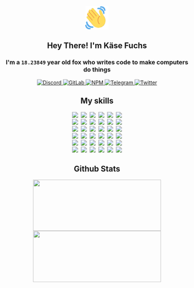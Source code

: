 <div><p align=center><img src=./resources/images/wave.gif width=64px height=64px></p><h2 align=center>Hey There! I'm Käse Fuchs</h2><h3 align=center>I'm a <code>18.23849</code> year old fox who writes code to make computers do things</h3><p align=center><a href=https://discord.com/users/507526681125322772><img alt=Discord src="https://img.shields.io/badge/Discord-5865F2?logo=discord&logoColor=white&style=flat-square#4e1019554281d8dbee5eef1383db2f32"> </a><a href=https://gitlab.com/kasefuchs><img alt=GitLab src="https://img.shields.io/badge/GitLab-330F63?logo=gitlab&logoColor=white&style=flat-square#4e1019554281d8dbee5eef1383db2f32"> </a><a href=https://npmjs.com/~kasefuchs><img alt=NPM src="https://img.shields.io/badge/NPM-CB3837?logo=npm&logoColor=white&style=flat-square#4e1019554281d8dbee5eef1383db2f32"> </a><a href=https://t.me/kasefuchs><img alt=Telegram src="https://img.shields.io/badge/Telegram-2CA5E0?logo=telegram&logoColor=white&style=flat-square#4e1019554281d8dbee5eef1383db2f32"> </a><a href=https://twitter.com/kasefuchs><img alt=Twitter src="https://img.shields.io/badge/Twitter-1DA1F2?logo=twitter&logoColor=white&style=flat-square#4e1019554281d8dbee5eef1383db2f32"></a></p><h2 align=center>My skills</h2><p align=center><a href=https://aws.amazon.com/ ><picture><source srcset="https://skillicons.dev/icons?i=aws&theme=dark#4e1019554281d8dbee5eef1383db2f32" media="(prefers-color-scheme: dark)"><source srcset="https://skillicons.dev/icons?i=aws&theme=light#4e1019554281d8dbee5eef1383db2f32" media="(prefers-color-scheme: light), (prefers-color-scheme: no-preference)"><img src="https://skillicons.dev/icons?i=aws&theme=light#4e1019554281d8dbee5eef1383db2f32"></picture></a>&nbsp;&nbsp;<a href=https://en.wikipedia.org/wiki/Bash_(Unix_shell)><picture><source srcset="https://skillicons.dev/icons?i=bash&theme=dark#4e1019554281d8dbee5eef1383db2f32" media="(prefers-color-scheme: dark)"><source srcset="https://skillicons.dev/icons?i=bash&theme=light#4e1019554281d8dbee5eef1383db2f32" media="(prefers-color-scheme: light), (prefers-color-scheme: no-preference)"><img src="https://skillicons.dev/icons?i=bash&theme=light#4e1019554281d8dbee5eef1383db2f32"></picture></a>&nbsp;&nbsp;<a href=https://discord.com/developers/docs><picture><source srcset="https://skillicons.dev/icons?i=bots&theme=dark#4e1019554281d8dbee5eef1383db2f32" media="(prefers-color-scheme: dark)"><source srcset="https://skillicons.dev/icons?i=bots&theme=light#4e1019554281d8dbee5eef1383db2f32" media="(prefers-color-scheme: light), (prefers-color-scheme: no-preference)"><img src="https://skillicons.dev/icons?i=bots&theme=light#4e1019554281d8dbee5eef1383db2f32"></picture></a>&nbsp;&nbsp;<a href=https://www.cloudflare.com/ ><picture><source srcset="https://skillicons.dev/icons?i=cloudflare&theme=dark#4e1019554281d8dbee5eef1383db2f32" media="(prefers-color-scheme: dark)"><source srcset="https://skillicons.dev/icons?i=cloudflare&theme=light#4e1019554281d8dbee5eef1383db2f32" media="(prefers-color-scheme: light), (prefers-color-scheme: no-preference)"><img src="https://skillicons.dev/icons?i=cloudflare&theme=light#4e1019554281d8dbee5eef1383db2f32"></picture></a>&nbsp;&nbsp;<a href=https://en.wikipedia.org/wiki/CSS><picture><source srcset="https://skillicons.dev/icons?i=css&theme=dark#4e1019554281d8dbee5eef1383db2f32" media="(prefers-color-scheme: dark)"><source srcset="https://skillicons.dev/icons?i=css&theme=light#4e1019554281d8dbee5eef1383db2f32" media="(prefers-color-scheme: light), (prefers-color-scheme: no-preference)"><img src="https://skillicons.dev/icons?i=css&theme=light#4e1019554281d8dbee5eef1383db2f32"></picture></a>&nbsp;&nbsp;<a href=https://www.docker.com/ ><picture><source srcset="https://skillicons.dev/icons?i=docker&theme=dark#4e1019554281d8dbee5eef1383db2f32" media="(prefers-color-scheme: dark)"><source srcset="https://skillicons.dev/icons?i=docker&theme=light#4e1019554281d8dbee5eef1383db2f32" media="(prefers-color-scheme: light), (prefers-color-scheme: no-preference)"><img src="https://skillicons.dev/icons?i=docker&theme=light#4e1019554281d8dbee5eef1383db2f32"></picture></a><br><a href=https://www.electronjs.org/ ><picture><source srcset="https://skillicons.dev/icons?i=electron&theme=dark#4e1019554281d8dbee5eef1383db2f32" media="(prefers-color-scheme: dark)"><source srcset="https://skillicons.dev/icons?i=electron&theme=light#4e1019554281d8dbee5eef1383db2f32" media="(prefers-color-scheme: light), (prefers-color-scheme: no-preference)"><img src="https://skillicons.dev/icons?i=electron&theme=light#4e1019554281d8dbee5eef1383db2f32"></picture></a>&nbsp;&nbsp;<a href=https://expressjs.com/ ><picture><source srcset="https://skillicons.dev/icons?i=express&theme=dark#4e1019554281d8dbee5eef1383db2f32" media="(prefers-color-scheme: dark)"><source srcset="https://skillicons.dev/icons?i=express&theme=light#4e1019554281d8dbee5eef1383db2f32" media="(prefers-color-scheme: light), (prefers-color-scheme: no-preference)"><img src="https://skillicons.dev/icons?i=express&theme=light#4e1019554281d8dbee5eef1383db2f32"></picture></a>&nbsp;&nbsp;<a href=https://www.figma.com/ ><picture><source srcset="https://skillicons.dev/icons?i=figma&theme=dark#4e1019554281d8dbee5eef1383db2f32" media="(prefers-color-scheme: dark)"><source srcset="https://skillicons.dev/icons?i=figma&theme=light#4e1019554281d8dbee5eef1383db2f32" media="(prefers-color-scheme: light), (prefers-color-scheme: no-preference)"><img src="https://skillicons.dev/icons?i=figma&theme=light#4e1019554281d8dbee5eef1383db2f32"></picture></a>&nbsp;&nbsp;<a href=https://firebase.google.com/ ><picture><source srcset="https://skillicons.dev/icons?i=firebase&theme=dark#4e1019554281d8dbee5eef1383db2f32" media="(prefers-color-scheme: dark)"><source srcset="https://skillicons.dev/icons?i=firebase&theme=light#4e1019554281d8dbee5eef1383db2f32" media="(prefers-color-scheme: light), (prefers-color-scheme: no-preference)"><img src="https://skillicons.dev/icons?i=firebase&theme=light#4e1019554281d8dbee5eef1383db2f32"></picture></a>&nbsp;&nbsp;<a href=https://flask.palletsprojects.com/ ><picture><source srcset="https://skillicons.dev/icons?i=flask&theme=dark#4e1019554281d8dbee5eef1383db2f32" media="(prefers-color-scheme: dark)"><source srcset="https://skillicons.dev/icons?i=flask&theme=light#4e1019554281d8dbee5eef1383db2f32" media="(prefers-color-scheme: light), (prefers-color-scheme: no-preference)"><img src="https://skillicons.dev/icons?i=flask&theme=light#4e1019554281d8dbee5eef1383db2f32"></picture></a>&nbsp;&nbsp;<a href=https://cloud.google.com/ ><picture><source srcset="https://skillicons.dev/icons?i=gcp&theme=dark#4e1019554281d8dbee5eef1383db2f32" media="(prefers-color-scheme: dark)"><source srcset="https://skillicons.dev/icons?i=gcp&theme=light#4e1019554281d8dbee5eef1383db2f32" media="(prefers-color-scheme: light), (prefers-color-scheme: no-preference)"><img src="https://skillicons.dev/icons?i=gcp&theme=light#4e1019554281d8dbee5eef1383db2f32"></picture></a><br><a href=https://git-scm.com/ ><picture><source srcset="https://skillicons.dev/icons?i=git&theme=dark#4e1019554281d8dbee5eef1383db2f32" media="(prefers-color-scheme: dark)"><source srcset="https://skillicons.dev/icons?i=git&theme=light#4e1019554281d8dbee5eef1383db2f32" media="(prefers-color-scheme: light), (prefers-color-scheme: no-preference)"><img src="https://skillicons.dev/icons?i=git&theme=light#4e1019554281d8dbee5eef1383db2f32"></picture></a>&nbsp;&nbsp;<a href=https://github.com/ ><picture><source srcset="https://skillicons.dev/icons?i=github&theme=dark#4e1019554281d8dbee5eef1383db2f32" media="(prefers-color-scheme: dark)"><source srcset="https://skillicons.dev/icons?i=github&theme=light#4e1019554281d8dbee5eef1383db2f32" media="(prefers-color-scheme: light), (prefers-color-scheme: no-preference)"><img src="https://skillicons.dev/icons?i=github&theme=light#4e1019554281d8dbee5eef1383db2f32"></picture></a>&nbsp;&nbsp;<a href=https://gitlab.com/ ><picture><source srcset="https://skillicons.dev/icons?i=gitlab&theme=dark#4e1019554281d8dbee5eef1383db2f32" media="(prefers-color-scheme: dark)"><source srcset="https://skillicons.dev/icons?i=gitlab&theme=light#4e1019554281d8dbee5eef1383db2f32" media="(prefers-color-scheme: light), (prefers-color-scheme: no-preference)"><img src="https://skillicons.dev/icons?i=gitlab&theme=light#4e1019554281d8dbee5eef1383db2f32"></picture></a>&nbsp;&nbsp;<a href=https://www.heroku.com/ ><picture><source srcset="https://skillicons.dev/icons?i=heroku&theme=dark#4e1019554281d8dbee5eef1383db2f32" media="(prefers-color-scheme: dark)"><source srcset="https://skillicons.dev/icons?i=heroku&theme=light#4e1019554281d8dbee5eef1383db2f32" media="(prefers-color-scheme: light), (prefers-color-scheme: no-preference)"><img src="https://skillicons.dev/icons?i=heroku&theme=light#4e1019554281d8dbee5eef1383db2f32"></picture></a>&nbsp;&nbsp;<a href=https://en.wikipedia.org/wiki/HTML><picture><source srcset="https://skillicons.dev/icons?i=html&theme=dark#4e1019554281d8dbee5eef1383db2f32" media="(prefers-color-scheme: dark)"><source srcset="https://skillicons.dev/icons?i=html&theme=light#4e1019554281d8dbee5eef1383db2f32" media="(prefers-color-scheme: light), (prefers-color-scheme: no-preference)"><img src="https://skillicons.dev/icons?i=html&theme=light#4e1019554281d8dbee5eef1383db2f32"></picture></a>&nbsp;&nbsp;<a href=https://en.wikipedia.org/wiki/JavaScript><picture><source srcset="https://skillicons.dev/icons?i=js&theme=dark#4e1019554281d8dbee5eef1383db2f32" media="(prefers-color-scheme: dark)"><source srcset="https://skillicons.dev/icons?i=js&theme=light#4e1019554281d8dbee5eef1383db2f32" media="(prefers-color-scheme: light), (prefers-color-scheme: no-preference)"><img src="https://skillicons.dev/icons?i=js&theme=light#4e1019554281d8dbee5eef1383db2f32"></picture></a><br><a href=https://en.wikipedia.org/wiki/Linux><picture><source srcset="https://skillicons.dev/icons?i=linux&theme=dark#4e1019554281d8dbee5eef1383db2f32" media="(prefers-color-scheme: dark)"><source srcset="https://skillicons.dev/icons?i=linux&theme=light#4e1019554281d8dbee5eef1383db2f32" media="(prefers-color-scheme: light), (prefers-color-scheme: no-preference)"><img src="https://skillicons.dev/icons?i=linux&theme=light#4e1019554281d8dbee5eef1383db2f32"></picture></a>&nbsp;&nbsp;<a href=https://mui.com/ ><picture><source srcset="https://skillicons.dev/icons?i=materialui&theme=dark#4e1019554281d8dbee5eef1383db2f32" media="(prefers-color-scheme: dark)"><source srcset="https://skillicons.dev/icons?i=materialui&theme=light#4e1019554281d8dbee5eef1383db2f32" media="(prefers-color-scheme: light), (prefers-color-scheme: no-preference)"><img src="https://skillicons.dev/icons?i=materialui&theme=light#4e1019554281d8dbee5eef1383db2f32"></picture></a>&nbsp;&nbsp;<a href=https://en.wikipedia.org/wiki/Markdown><picture><source srcset="https://skillicons.dev/icons?i=md&theme=dark#4e1019554281d8dbee5eef1383db2f32" media="(prefers-color-scheme: dark)"><source srcset="https://skillicons.dev/icons?i=md&theme=light#4e1019554281d8dbee5eef1383db2f32" media="(prefers-color-scheme: light), (prefers-color-scheme: no-preference)"><img src="https://skillicons.dev/icons?i=md&theme=light#4e1019554281d8dbee5eef1383db2f32"></picture></a>&nbsp;&nbsp;<a href=https://www.mongodb.com/ ><picture><source srcset="https://skillicons.dev/icons?i=mongodb&theme=dark#4e1019554281d8dbee5eef1383db2f32" media="(prefers-color-scheme: dark)"><source srcset="https://skillicons.dev/icons?i=mongodb&theme=light#4e1019554281d8dbee5eef1383db2f32" media="(prefers-color-scheme: light), (prefers-color-scheme: no-preference)"><img src="https://skillicons.dev/icons?i=mongodb&theme=light#4e1019554281d8dbee5eef1383db2f32"></picture></a>&nbsp;&nbsp;<a href=https://www.mysql.com/ ><picture><source srcset="https://skillicons.dev/icons?i=mysql&theme=dark#4e1019554281d8dbee5eef1383db2f32" media="(prefers-color-scheme: dark)"><source srcset="https://skillicons.dev/icons?i=mysql&theme=light#4e1019554281d8dbee5eef1383db2f32" media="(prefers-color-scheme: light), (prefers-color-scheme: no-preference)"><img src="https://skillicons.dev/icons?i=mysql&theme=light#4e1019554281d8dbee5eef1383db2f32"></picture></a>&nbsp;&nbsp;<a href=https://nextjs.org/ ><picture><source srcset="https://skillicons.dev/icons?i=nextjs&theme=dark#4e1019554281d8dbee5eef1383db2f32" media="(prefers-color-scheme: dark)"><source srcset="https://skillicons.dev/icons?i=nextjs&theme=light#4e1019554281d8dbee5eef1383db2f32" media="(prefers-color-scheme: light), (prefers-color-scheme: no-preference)"><img src="https://skillicons.dev/icons?i=nextjs&theme=light#4e1019554281d8dbee5eef1383db2f32"></picture></a><br><a href=https://nodejs.org/en/ ><picture><source srcset="https://skillicons.dev/icons?i=nodejs&theme=dark#4e1019554281d8dbee5eef1383db2f32" media="(prefers-color-scheme: dark)"><source srcset="https://skillicons.dev/icons?i=nodejs&theme=light#4e1019554281d8dbee5eef1383db2f32" media="(prefers-color-scheme: light), (prefers-color-scheme: no-preference)"><img src="https://skillicons.dev/icons?i=nodejs&theme=light#4e1019554281d8dbee5eef1383db2f32"></picture></a>&nbsp;&nbsp;<a href=https://www.postgresql.org/ ><picture><source srcset="https://skillicons.dev/icons?i=postgres&theme=dark#4e1019554281d8dbee5eef1383db2f32" media="(prefers-color-scheme: dark)"><source srcset="https://skillicons.dev/icons?i=postgres&theme=light#4e1019554281d8dbee5eef1383db2f32" media="(prefers-color-scheme: light), (prefers-color-scheme: no-preference)"><img src="https://skillicons.dev/icons?i=postgres&theme=light#4e1019554281d8dbee5eef1383db2f32"></picture></a>&nbsp;&nbsp;<a href=https://learn.microsoft.com/en-us/powershell/ ><picture><source srcset="https://skillicons.dev/icons?i=powershell&theme=dark#4e1019554281d8dbee5eef1383db2f32" media="(prefers-color-scheme: dark)"><source srcset="https://skillicons.dev/icons?i=powershell&theme=light#4e1019554281d8dbee5eef1383db2f32" media="(prefers-color-scheme: light), (prefers-color-scheme: no-preference)"><img src="https://skillicons.dev/icons?i=powershell&theme=light#4e1019554281d8dbee5eef1383db2f32"></picture></a>&nbsp;&nbsp;<a href=https://www.python.org/ ><picture><source srcset="https://skillicons.dev/icons?i=py&theme=dark#4e1019554281d8dbee5eef1383db2f32" media="(prefers-color-scheme: dark)"><source srcset="https://skillicons.dev/icons?i=py&theme=light#4e1019554281d8dbee5eef1383db2f32" media="(prefers-color-scheme: light), (prefers-color-scheme: no-preference)"><img src="https://skillicons.dev/icons?i=py&theme=light#4e1019554281d8dbee5eef1383db2f32"></picture></a>&nbsp;&nbsp;<a href=https://www.raspberrypi.org/ ><picture><source srcset="https://skillicons.dev/icons?i=raspberrypi&theme=dark#4e1019554281d8dbee5eef1383db2f32" media="(prefers-color-scheme: dark)"><source srcset="https://skillicons.dev/icons?i=raspberrypi&theme=light#4e1019554281d8dbee5eef1383db2f32" media="(prefers-color-scheme: light), (prefers-color-scheme: no-preference)"><img src="https://skillicons.dev/icons?i=raspberrypi&theme=light#4e1019554281d8dbee5eef1383db2f32"></picture></a>&nbsp;&nbsp;<a href=https://reactjs.org/ ><picture><source srcset="https://skillicons.dev/icons?i=react&theme=dark#4e1019554281d8dbee5eef1383db2f32" media="(prefers-color-scheme: dark)"><source srcset="https://skillicons.dev/icons?i=react&theme=light#4e1019554281d8dbee5eef1383db2f32" media="(prefers-color-scheme: light), (prefers-color-scheme: no-preference)"><img src="https://skillicons.dev/icons?i=react&theme=light#4e1019554281d8dbee5eef1383db2f32"></picture></a><br><a href=https://redux.js.org/ ><picture><source srcset="https://skillicons.dev/icons?i=redux&theme=dark#4e1019554281d8dbee5eef1383db2f32" media="(prefers-color-scheme: dark)"><source srcset="https://skillicons.dev/icons?i=redux&theme=light#4e1019554281d8dbee5eef1383db2f32" media="(prefers-color-scheme: light), (prefers-color-scheme: no-preference)"><img src="https://skillicons.dev/icons?i=redux&theme=light#4e1019554281d8dbee5eef1383db2f32"></picture></a>&nbsp;&nbsp;<a href=https://en.wikipedia.org/wiki/Regular_expression><picture><source srcset="https://skillicons.dev/icons?i=regex&theme=dark#4e1019554281d8dbee5eef1383db2f32" media="(prefers-color-scheme: dark)"><source srcset="https://skillicons.dev/icons?i=regex&theme=light#4e1019554281d8dbee5eef1383db2f32" media="(prefers-color-scheme: light), (prefers-color-scheme: no-preference)"><img src="https://skillicons.dev/icons?i=regex&theme=light#4e1019554281d8dbee5eef1383db2f32"></picture></a>&nbsp;&nbsp;<a href=https://en.wikipedia.org/wiki/Sass_(stylesheet_language)><picture><source srcset="https://skillicons.dev/icons?i=sass&theme=dark#4e1019554281d8dbee5eef1383db2f32" media="(prefers-color-scheme: dark)"><source srcset="https://skillicons.dev/icons?i=sass&theme=light#4e1019554281d8dbee5eef1383db2f32" media="(prefers-color-scheme: light), (prefers-color-scheme: no-preference)"><img src="https://skillicons.dev/icons?i=sass&theme=light#4e1019554281d8dbee5eef1383db2f32"></picture></a>&nbsp;&nbsp;<a href=https://www.typescriptlang.org/ ><picture><source srcset="https://skillicons.dev/icons?i=ts&theme=dark#4e1019554281d8dbee5eef1383db2f32" media="(prefers-color-scheme: dark)"><source srcset="https://skillicons.dev/icons?i=ts&theme=light#4e1019554281d8dbee5eef1383db2f32" media="(prefers-color-scheme: light), (prefers-color-scheme: no-preference)"><img src="https://skillicons.dev/icons?i=ts&theme=light#4e1019554281d8dbee5eef1383db2f32"></picture></a>&nbsp;&nbsp;<a href=https://unity.com/ ><picture><source srcset="https://skillicons.dev/icons?i=unity&theme=dark#4e1019554281d8dbee5eef1383db2f32" media="(prefers-color-scheme: dark)"><source srcset="https://skillicons.dev/icons?i=unity&theme=light#4e1019554281d8dbee5eef1383db2f32" media="(prefers-color-scheme: light), (prefers-color-scheme: no-preference)"><img src="https://skillicons.dev/icons?i=unity&theme=light#4e1019554281d8dbee5eef1383db2f32"></picture></a>&nbsp;&nbsp;<a href=https://workers.cloudflare.com/ ><picture><source srcset="https://skillicons.dev/icons?i=workers&theme=dark#4e1019554281d8dbee5eef1383db2f32" media="(prefers-color-scheme: dark)"><source srcset="https://skillicons.dev/icons?i=workers&theme=light#4e1019554281d8dbee5eef1383db2f32" media="(prefers-color-scheme: light), (prefers-color-scheme: no-preference)"><img src="https://skillicons.dev/icons?i=workers&theme=light#4e1019554281d8dbee5eef1383db2f32"></picture></a><br></p><h2 align=center>Github Stats</h2><p align=center><picture><source srcset="https://github-readme-stats-kasefuchs.vercel.app/api/?count_private=true&hide_border=true&hide_rank=true&line_height=20&hide_title=true&username=Kasefuchs&theme=dark#4e1019554281d8dbee5eef1383db2f32" media="(prefers-color-scheme: dark)"><source srcset="https://github-readme-stats-kasefuchs.vercel.app/api/?count_private=true&hide_border=true&hide_rank=true&line_height=20&hide_title=true&username=Kasefuchs&theme=light#4e1019554281d8dbee5eef1383db2f32" media="(prefers-color-scheme: light), (prefers-color-scheme: no-preference)"><img align=middle width=350 height=140 src="https://github-readme-stats-kasefuchs.vercel.app/api/?count_private=true&hide_border=true&hide_rank=true&line_height=20&hide_title=true&username=Kasefuchs&theme=light#4e1019554281d8dbee5eef1383db2f32"></picture><picture><source srcset="https://github-readme-stats-kasefuchs.vercel.app/api/top-langs/?count_private=true&hide_border=true&layout=compact&username=Kasefuchs&theme=dark#4e1019554281d8dbee5eef1383db2f32" media="(prefers-color-scheme: dark)"><source srcset="https://github-readme-stats-kasefuchs.vercel.app/api/top-langs/?count_private=true&hide_border=true&layout=compact&username=Kasefuchs&theme=light#4e1019554281d8dbee5eef1383db2f32" media="(prefers-color-scheme: light), (prefers-color-scheme: no-preference)"><img align=middle width=350 height=140 src="https://github-readme-stats-kasefuchs.vercel.app/api/top-langs/?count_private=true&hide_border=true&layout=compact&username=Kasefuchs&theme=light#4e1019554281d8dbee5eef1383db2f32"></picture></p><img src="https://hit.yhype.me/github/profile?user_id=64592097#4e1019554281d8dbee5eef1383db2f32" alt=""></div>
